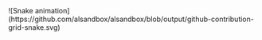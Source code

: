 <div>![Snake animation](https://github.com/alsandbox/alsandbox/blob/output/github-contribution-grid-snake.svg)</div>
